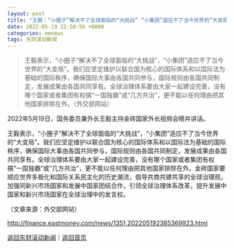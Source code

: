 ```yaml
---
layout: post
title: "王毅：“小圈子”解决不了全球面临的“大挑战” “小集团”适应不了当今世界的“大变局”"
date: 2022-05-19 22:50:56 +0800
categories: emnews
tags: 东财滚动新闻
---
```

> 王毅表示，“小圈子”解决不了全球面临的“大挑战”，“小集团”适应不了当今世界的“大变局”。我们应坚定维护以联合国为核心的国际体系和以国际法为基础的国际秩序，确保国际大事由各国共同参与，国际规则由各国共同制定，发展成果由各国共同享有。全球治理体系要由大家一起建设完善，没有哪个国家或者集团有权搞“一国独霸”或“几方共治”，更不能以任何理由把其他国家排除在外。（外交部网站）

<p>2022年5月19日，国务委员兼外长王毅主持金砖国家外长视频会晤并讲话。</p><p>王毅表示，“小圈子”解决不了全球面临的“大挑战”，“小集团”适应不了当今世界的“大变局”。我们应坚定维护以联合国为核心的国际体系和以国际法为基础的国际秩序，确保国际大事由各国共同参与，国际规则由各国共同制定，发展成果由各国共同享有。全球治理体系要由大家一起建设完善，没有哪个国家或者集团有权搞“一国独霸”或“几方共治”，更不能以任何理由把其他国家排除在外。金砖国家要顺应世界多极化和国际关系民主化的历史潮流，倡导共商共建共享的全球治理观，加强同新兴市场国家和发展中国家团结合作，引领全球治理体系改革，提升发展中国家和新兴市场国家在全球治理中的发言权。</p><p class="em_media">（文章来源：外交部网站）</p>

<http://finance.eastmoney.com/news/1351,202205192385369923.html>

[返回东财滚动新闻](//finews.withounder.com/emnews/)｜[返回首页](//finews.withounder.com/)